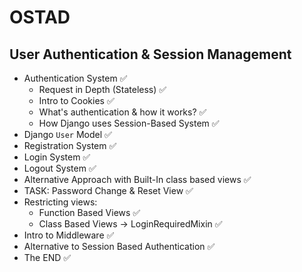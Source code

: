 # OSTAD

## User Authentication & Session Management

- Authentication System ✅
  - Request in Depth (Stateless) ✅
  - Intro to Cookies ✅
  - What's authentication & how it works? ✅
  - How Django uses Session-Based System ✅
- Django `User` Model ✅
- Registration System ✅
- Login System ✅
- Logout System ✅
- Alternative Approach with Built-In class based views ✅
- TASK: Password Change & Reset View ✅
- Restricting views:
  - Function Based Views ✅
  - Class Based Views -> LoginRequiredMixin ✅
- Intro to Middleware ✅
- Alternative to Session Based Authentication ✅
- The END ✅

